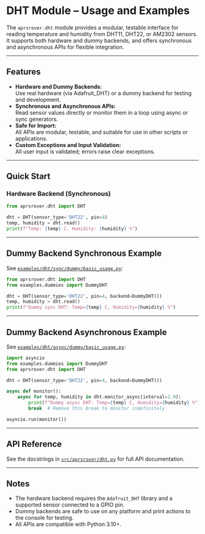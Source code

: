 # DHT Module – Usage and Examples

The `aprsrover.dht` module provides a modular, testable interface for reading temperature and humidity from DHT11, DHT22, or AM2302 sensors. It supports both hardware and dummy backends, and offers synchronous and asynchronous APIs for flexible integration.

---

## Features

- **Hardware and Dummy Backends:**  
  Use real hardware (via Adafruit_DHT) or a dummy backend for testing and development.
- **Synchronous and Asynchronous APIs:**  
  Read sensor values directly or monitor them in a loop using async or sync generators.
- **Safe for Import:**  
  All APIs are modular, testable, and suitable for use in other scripts or applications.
- **Custom Exceptions and Input Validation:**  
  All user input is validated; errors raise clear exceptions.

---

## Quick Start

### Hardware Backend (Synchronous)

```python
from aprsrover.dht import DHT

dht = DHT(sensor_type='DHT22', pin=4)
temp, humidity = dht.read()
print(f"Temp: {temp} C, Humidity: {humidity} %")
```

---

## Dummy Backend Synchronous Example

See [`examples/dht/sync/dummy/basic_usage.py`](../examples/dht/sync/dummy/basic_usage.py):

```python
from aprsrover.dht import DHT
from examples.dummies import DummyDHT

dht = DHT(sensor_type='DHT22', pin=4, backend=DummyDHT())
temp, humidity = dht.read()
print(f"Dummy sync DHT: Temp={temp} C, Humidity={humidity} %")
```

---

## Dummy Backend Asynchronous Example

See [`examples/dht/async/dummy/basic_usage.py`](../examples/dht/async/dummy/basic_usage.py):

```python
import asyncio
from examples.dummies import DummyDHT
from aprsrover.dht import DHT

dht = DHT(sensor_type='DHT22', pin=4, backend=DummyDHT())

async def monitor():
    async for temp, humidity in dht.monitor_async(interval=1.0):
        print(f"Dummy async DHT: Temp={temp} C, Humidity={humidity} %")
        break  # Remove this break to monitor indefinitely

asyncio.run(monitor())
```

---

## API Reference

See the docstrings in [`src/aprsrover/dht.py`](../src/aprsrover/dht.py) for full API documentation.

---

## Notes

- The hardware backend requires the `Adafruit_DHT` library and a supported sensor connected to a GPIO pin.
- Dummy backends are safe to use on any platform and print actions to the console for testing.
- All APIs are compatible with Python 3.10+.
